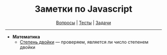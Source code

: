 <div align="center">

# Заметки по Javascript

[Вопросы](https://github.com/dollaween/javascript-questions)
|
[Тесты](https://github.com/dollaween/javascript-tests)
|
[Задачи](https://github.com/dollaween/javascript-tasks)

</div>

---

* **Математика**
  * [Степень двойки](./algorithms/math/is-power-of-two.md) — проверяем, является ли число степенем двойки
